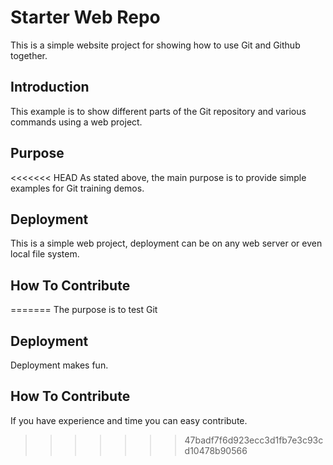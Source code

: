 # Starter Web Repo

This is a simple website project for showing how to use Git and Github together. 

## Introduction

This example is to show different parts of the Git repository and various commands using a web project.

## Purpose

<<<<<<< HEAD
As stated above, the main purpose is to provide simple examples for Git training demos.

## Deployment

This is a simple web project, deployment can be on any web server or even local file system.

## How To Contribute
=======
The purpose is to test Git

## Deployment

Deployment makes fun.

## How To Contribute

If you have experience and time you can easy contribute.
>>>>>>> 47badf7f6d923ecc3d1fb7e3c93cd10478b90566
